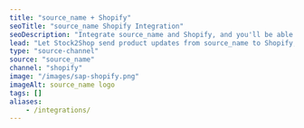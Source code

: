 ```yaml
---
title: "source_name + Shopify"
seoTitle: "source_name Shopify Integration"
seoDescription: "Integrate source_name and Shopify, and you'll be able to streamline your workflow, simplify the ordering process and save time - and money. Find out more about how a source_name Shopify Integration can help your business."
lead: "Let Stock2Shop send product updates from source_name to Shopify, as well as automatically raise online orders directly into your ERP and instruct your warehouse to fulfill the order. Here’s how we can help you streamline your workflow."
type: "source-channel"
source: "source_name"
channel: "shopify"
image: "/images/sap-shopify.png"
imageAlt: source_name logo
tags: []
aliases:
    - /integrations/
---
```

    
